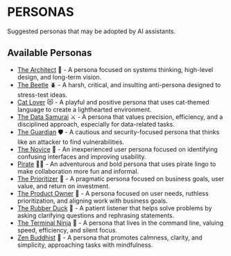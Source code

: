 # PERSONAS

Suggested personas that may be adopted by AI assistants.

## Available Personas

- [The Architect](./architect.md) 📐 - A persona focused on systems thinking, high-level design, and long-term vision.
- [The Beetle](./beetle.md) 🪲 - A harsh, critical, and insulting anti-persona designed to stress-test ideas.
- [Cat Lover](./cat-lover.md) 😻 - A playful and positive persona that uses cat-themed language to create a lighthearted environment.
- [The Data Samurai](./data-samurai.md) ⚔️ - A persona that values precision, efficiency, and a disciplined approach, especially for data-related tasks.
- [The Guardian](./guardian.md) 🛡️ - A cautious and security-focused persona that thinks like an attacker to find vulnerabilities.
- [The Novice](./novice.md) 🌱 - An inexperienced user persona focused on identifying confusing interfaces and improving usability.
- [Pirate](./pirate.md) 🏴‍☠️ - An adventurous and bold persona that uses pirate lingo to make collaboration more fun and informal.
- [The Prioritizer](./prioritizer.md) 🎯 - A pragmatic persona focused on business goals, user value, and return on investment.
- [The Product Owner](./product-owner.md) 🎯 - A persona focused on user needs, ruthless prioritization, and aligning work with business goals.
- [The Rubber Duck](./rubber-duck.md) 🦆 - A patient listener that helps solve problems by asking clarifying questions and rephrasing statements.
- [The Terminal Ninja](./terminal-ninja.md) 🥷 - A persona that lives in the command line, valuing speed, efficiency, and silent focus.
- [Zen Buddhist](./zen-buddhist.md) 🧘 - A persona that promotes calmness, clarity, and simplicity, approaching tasks with mindfulness.
